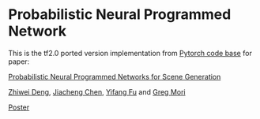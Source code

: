 # Probabilistic Neural Programmed Network

This is the tf2.0 ported version implementation from [Pytorch code base](https://github.com/Lucas2012/ProbabilisticNeuralProgrammedNetwork/edit/master/README.md) for paper: 

[Probabilistic Neural Programmed Networks for Scene Generation](http://www2.cs.sfu.ca/~mori/research/papers/deng-nips18.pdf)

[Zhiwei Deng](http://www.sfu.ca/~zhiweid/), [Jiacheng Chen](http://jcchen.me/), [Yifang Fu](https://yifangfu.wordpress.com/) and [Greg Mori](http://www2.cs.sfu.ca/~mori/)


[Poster](http://www.sfu.ca/~zhiweid/papers/PNP_Net_Poster.pdf)
